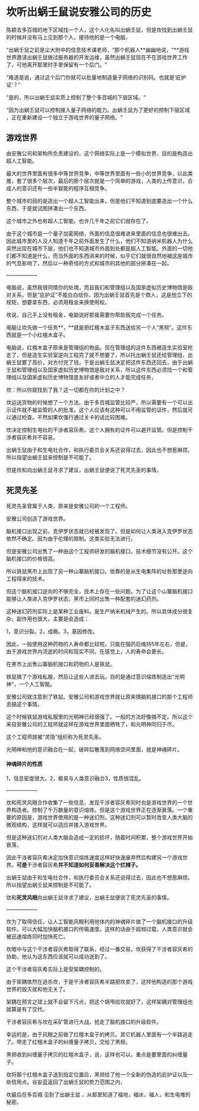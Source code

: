 # 坎听出蜗壬鼠说安雅公司的历史

陈颖去多百城的地下区域找一个人，这个人化名叫出蜗壬鼠，但是坎找到出蜗壬鼠的时候并没有马上见到那个人，接待他的是一个电脑，

“出蜗壬鼠之前是尘大附中的信息技术课老师，“那个机器人**幽幽地说，“**游戏世界邀请出蜗壬鼠做过服务器的开发运维，虽然出蜗壬鼠现在不在游戏世界工作了，可他离开那里时手里保留有一个后门。“

“难道是说，通过这个后门你就可以批量地制造量子网络的识别码。也就是‘庇护证‘？”

“是的，所以出蜗壬鼠实质上控制了整个多百城的下层区域。“

“因为出蜗壬鼠可以控制接入量子网络的能力。出蜗壬鼠为了更好的控制下层区域 ，正在重新建设一个独立于游戏世界的量子网络。“

## 游戏世界

由安雅公司和架构所负责建设的，这个网络实际上是一个模拟世界，目的是构造出超人工智能。

最大的世界里面有很多中等世界竞争，中等世界里面有一些小的世界竞争，以此类推，套了很多个层次，最后的那个层次就是一个简单的游戏，人类的上传意识，合成人的意识还有一些半智能的程序互相竞争。

整个城市的目的是造出一个超人工智能出来，但是他们不知道到底要造出一个什么东西，于是就试图拼凑出一个东西。

 这个城市之外也有超人工智能。也许几千年之前它们就存在了。 

由于这个城市是一个量子加密网络，外面的信息很难进来里面的信息也很难出去。因此城市里的人没人知道千年之前外面发生了什么，他们不知道纳米机器人为什么突然出现在城市下层，他们也不知道城市外面到处都是超人工智能。外面的一切他们都不知道是什么，而当外面的东西进来的时候，似乎它们就很自然地被这座城市的气息影响了，然后以一种奇怪的方式和城市的其他的部分拼凑在一起。

——————

电脑说，虽然我很同情你的处境，而且我们和管理组以及国家虚拟历史博物馆是敌对关系，但是“庇护证“不能白白给你，因为出蜗壬鼠首先是个商人，这是他立下的规矩，想要拿东西，必须用租金来换使用权。

坎说，自己手上没有租金，电脑说好那我需要你帮助我完成一个任务。

电脑让坎先做一个任务**，**就是把红檀木盒子东西送给另一个人“黑频”。这件东西就是一个小红檀木盒子。

电脑说，红檀木盒子原来是管理组的物品，现在管理组的这件东西被造生实验室抢走了，但是造生实验室逆向工程完了就不想要了，所以托出蜗壬鼠还给管理组，出蜗壬鼠要了高价，对方付完了钱，于是出蜗壬鼠决定把这件东西还回去，由于出蜗壬鼠和管理组以及国家虚拟历史博物馆是敌对关系，所以这件东西必须找一个和管理组以及国家虚拟历史博物馆是友好或者中立的人才能完成任务，

坎：所以你就找到了我？这一切都在你的计划之中？

坎运送货物的时候想了一个方法。由于多百城监管比较严，所以需要有一个可以出示证件就不被监管的人的批准。这个人应该有这种可以不用监管的证件，然后就可以通过检查。不然如果坎强行通过关卡的话比较困难。

坎决定控制生电社的干涉者容灰希。这个人拥有的证件可以避开监管。但是控制干涉者容灰希并不容易。

出蜗壬鼠由于和生电社合作，和执行委员会关系还说得过去，因此也不想惹麻烦。所以指望出蜗壬鼠来控制是不可能了。

但是坎和向出蜗壬鼠寻求了建议，出蜗壬鼠便说了死灵先圣的事情。

## 死灵先圣

死灵先圣曾属于人类，原来是安雅公司的一个工程师。

安雅公司创造了游戏世界。

脑机接口出现之前，克伊罗状态就已经被发现了。但是如何让人类进入克伊罗状态依然不确定。因为由于伦理的限制。这类实验无法进行。

但是安雅公司出售了一种由这个工程师研发的脑机接口。技术细节没有公开。这个脑机接口的价格很高。

所以铁鼠黑市上出现了另一种山寨脑机接口。依靠的是从生电集阵的址咎那里逆向工程得来的技术。

但这个脑机接口逆向的不够完全，技术上存在一些问题。为了让这个山寨脑机接口能够让人类进入克伊罗状态，黑市上同时出售一种配套的迷幻药剂。

这种迷幻药剂实际上是某种工业废料。是生产纳米机械产生的。所以具体成分很复杂，副作用也很大，主要是会造成：

1，意识分裂。2，成瘾。3，基因修改。

因此，一般使用这种药物的人寿命都比较短，只能在服药后维持5年左右，但是，由于游戏世界内流逝的时间和现实不同，在感觉上，人的寿命会更长。

在黑市上出售山寨脑机接口和药物的人是铁鼠。

铁鼠搞了个游戏私服，然后让这些人进去玩。目的是通过意识熔炼制造出“光明神“，一个人工智能。

安雅公司就注意到了铁鼠。安雅公司和游戏世界就让原来搞脑机接口的那个工程师去搞这个事情。

这个时候铁鼠游戏私服里的光明神已经很强了。一般的方法好像搞不定。所以这个来自安雅公司的工程师就这样在游戏世界里面牺牲了，和光明神同归于尽。

这个工程师就被“灵隐”组织称为死灵先圣。

光明神和他的意识融合在一起，破碎后散落到网络空间里面，就是神魂碎片。

#### 神魂碎片的性质

1，信息密度很大。2，极易与人类意识融合3，性质很混乱。

——————

坎和死灵风眼合作收集了一些信息，发现干涉者容灰希同时也是游戏世界的一个世界构造者。控制了千万数量的意识熔炼。但是这个游戏世界正在逐渐衰落。一个重要的原因是，游戏世界使用的是一种迷幻剂，这种迷幻剂可以暂时改变人类大脑的微观结构，这样就可以适应并接入游戏世界。

但是这种迷幻剂对人类大脑会造成一定的损坏，随着时间积累，整个游戏世界开始衰落，

因此干涉者容灰希决定加快意识熔炼速度这样好快速废弃然后构建另一个游戏世界。**可是**干涉者容灰希**并不知道如何妥善解决这个烂摊子。**

出蜗壬鼠由于和生电社合作，和执行委员会关系还说得过去，因此也不想惹麻烦。所以指望出蜗壬鼠来控制是不可能了。

坎和**死灵风眼**向出蜗壬鼠寻求了建议，出蜗壬鼠便说了死灵先圣的事情。

——————

坎为了取得信任，让人工智能风眼利用他体内的神魂碎片做了一个脑机接口的升级软件。可以大幅加快脑机接口的传输速度。这样的话由于超频过载，人类意识就会被迅速熔炼同时加快死亡。

坎暗中与这个干涉者容灰希取得了联系，经过一番交易，坎获得了干涉者容灰希的协助，他认为这东西应该就可以成功送到了。

这个干涉者容灰希实际上是受架耦控制的。

由于架耦依然在追杀坎，于是干涉者容灰希半路把坎卖了，这样他构造的那个游戏世界的毁灭就和他无关了。

架耦在预言之球上就不会留下污点，把这个锅甩给坎就好了，这样架耦对管理组也就算是有了交代。

干涉者容灰希与坎在采矿管进行大战，抢走了脑机接口的升级软件。

幸运的是，由于风眼之前做了红檀木盒子的拷贝。其它机器人里面有一个半路逃走了。带走了红檀木盒子的纠缠量子拷贝，交给了黑频。

黑频收到纠缠量子拷贝的红檀木盒子，说，这样也可以，重点是要里面的纠缠量子。

坎将那个红檀木盒子送到指定位置后，黑频给了他一个全新的伪造的庇护证以及一些信用点。谷妄蓝返回了出蜗壬鼠的势力范围之内，

坎最后在多百城 见到了出蜗壬鼠 ，从那里知道了福地，福水，福人，和生电堆的秘密。



